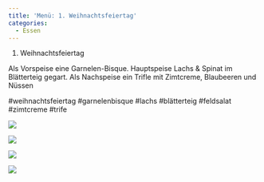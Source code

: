 ```yaml
---
title: 'Menü: 1. Weihnachtsfeiertag'
categories:
  - Essen
---
```


1. Weihnachtsfeiertag

Als Vorspeise eine Garnelen-Bisque.
Hauptspeise Lachs & Spinat im Blätterteig gegart.
Als Nachspeise ein Trifle mit Zimtcreme, Blaubeeren und Nüssen

#weihnachtsfeiertag #garnelenbisque #lachs #blätterteig #feldsalat #zimtcreme #trife

![](..\..\.\assets\2020-12-26-sonntag\1.jpg)

![](..\..\.\assets\2020-12-26-sonntag\2.jpg)

![](..\..\.\assets\2020-12-26-sonntag\3.jpg)

![](..\..\.\assets\2020-12-26-sonntag\4.jpg)


